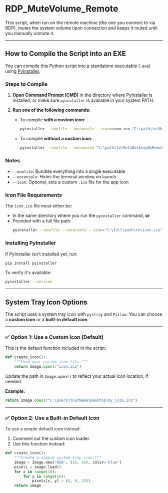 # RDP_MuteVolume_Remote

This script, when run on the remote machine (the one you connect to via RDP), mutes the system volume upon connection and keeps it muted until you manually unmute it.

---

## How to Compile the Script into an EXE

You can compile this Python script into a standalone executable (`.exe`) using [PyInstaller](https://pyinstaller.org/).

### Steps to Compile

1. **Open Command Prompt (CMD)** in the directory where PyInstaller is installed, or make sure `pyinstaller` is available in your system PATH.

2. **Run one of the following commands:**

   - To compile **with a custom icon**:
     ```bash
     pyinstaller --onefile --noconsole --icon=icon.ico "C:\path\to\MuteDesktopOnRemote.py"
     ```

   - To compile **without a custom icon**:
     ```bash
     pyinstaller --onefile --noconsole "C:\path\to\MuteDesktopOnRemote.py"
     ```

### Notes

- `--onefile`: Bundles everything into a single executable  
- `--noconsole`: Hides the terminal window on launch  
- `--icon`: Optional, sets a custom `.ico` file for the app icon  

### Icon File Requirements

The `icon.ico` file must either be:
- In the same directory where you run the `pyinstaller` command, **or**
- Provided with a full file path:
  ```bash
  pyinstaller --onefile --noconsole --icon="C:\full\path\to\icon.ico" "C:\path\to\MuteDesktopOnRemote.py"
  ```

### Installing PyInstaller

If PyInstaller isn't installed yet, run:
```bash
pip install pyinstaller
```

To verify it's available:
```bash
pyinstaller --version
```

---

## System Tray Icon Options

The script uses a system tray icon with `pystray` and `Pillow`. You can choose a **custom icon** or a **built-in default icon**.

---

### ✅ Option 1: Use a Custom Icon (Default)

This is the default function included in the script:

```python
def create_icon():
    """Load your custom icon file."""
    return Image.open(r"icon.ico")
```

Update the path in `Image.open()` to reflect your actual icon location, if needed.

**Example:**
```python
return Image.open(r"C:\Users\YourName\Desktop\my_icon.ico")
```

---

### ✅ Option 2: Use a Built-in Default Icon

To use a simple default icon instead:

1. Comment out the custom icon loader.
2. Use this function instead:

```python
def create_icon():
    """Create a simple system tray icon."""
    image = Image.new('RGB', (16, 16), color='blue')
    pixels = image.load()
    for x in range(16):
        for y in range(16):
            pixels[x, y] = (0, 0, 255)
    return image
```
